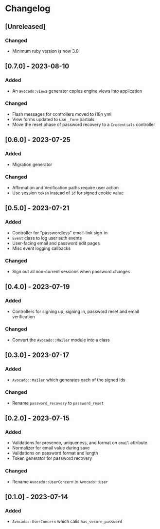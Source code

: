 # Changelog

## [Unreleased]

### Changed

- Minimum ruby version is now 3.0

## [0.7.0] - 2023-08-10

### Added

- An `avocado:views` generator copies engine views into application

### Changed

- Flash messages for controllers moved to i18n yml
- View forms updated to use `_form` partials
- Move the reset phase of password recovery to a `Credentials` controller

## [0.6.0] - 2023-07-25

### Added

- Migration generator

### Changed

- Affirmation and Verification paths require user action
- Use session `token` instead of `id` for signed cookie value

## [0.5.0] - 2023-07-21

### Added

- Controller for "passwordless" email-link sign-in
- `Event` class to log user auth events
- User-facing email and password edit pages
- Misc event logging callbacks

### Changed

- Sign out all non-current sessions when password changes

## [0.4.0] - 2023-07-19

### Added

- Controllers for signing up, signing in, password reset and email verification

### Changed

- Convert the `Avocado::Mailer` module into a class

## [0.3.0] - 2023-07-17

### Added

- `Avocado::Mailer` which generates each of the signed ids

### Changed

- Rename `password_recovery` to `password_reset`

## [0.2.0] - 2023-07-15

### Added

- Validations for presence, uniqueness, and format on `email` attribute
- Normalizer for email value during save
- Validations on password format and length
- Token generator for password recovery

### Changed

- Rename `Avocado::UserConcern` to `Avocado::User`

## [0.1.0] - 2023-07-14

### Added

- `Avocado::UserConcern` which calls `has_secure_password`

